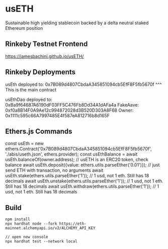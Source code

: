 # usETH
Sustainable high yielding stablecoin backed by a delta neutral staked Ethereum position

## Rinkeby Testnet Frontend

https://jamesbachini.github.io/usETH/

## Rinkeby Deployments

usEth deployed to: 0x7B089d4807CbdaA345851094cb5EfF8F5fb5670f
^^^ This is the main contract

usEthDao deployed to: 0xBa9f64687A6190dF03FF5C476Fb8Dd34A1dAFa4a
FakeAave: 0xf0a8B14F0A9Ae12c994872028d3B520D303A8F68
Owner: 0x1111c595c66A7997485E4f587eA812716b8d165F

## Ethers.js Commands
const usEth = new ethers.Contract('0x7B089d4807CbdaA345851094cb5EfF8F5fb5670f', './abis/useth.json', ethers.provider);
const usEthBalance = await usEth.balanceOf(owner.address); // usETH is an ERC20 token, check balance
await usEth.deposit({value: ethers.utils.parseEther('0.01')}); // just send ETH with transaction, no arguments
await usEth.stake(ethers.utils.parseEther('1')); // 1 usd, not 1 eth. Still has 18 decimals
await usEth.unstake(ethers.utils.parseEther('1')); // 1 usd, not 1 eth. Still has 18 decimals
await usEth.withdraw(ethers.utils.parseEther('1')); // 1 usd, not 1 eth. Still has 18 decimals

## Build

```shell
npm install
npx hardhat node --fork https://eth-mainnet.alchemyapi.io/v2/ALCHEMY_API_KEY

// open new console
npx hardhat test --network local
```
